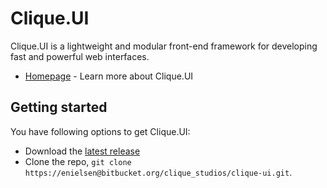 # Clique.UI

Clique.UI is a lightweight and modular front-end framework for developing fast and powerful web interfaces.

* [Homepage](http://ui.cliquecode.com) - Learn more about Clique.UI

## Getting started

You have following options to get Clique.UI:

- Download the [latest release](https://github.com/uikit/uikit/releases/latest)
- Clone the repo, `git clone https://enielsen@bitbucket.org/clique_studios/clique-ui.git`.
